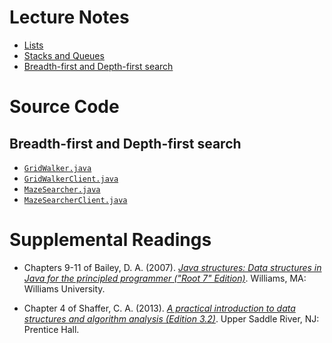 # Lecture Notes

- [Lists](notes/12-Lists.pdf)
- [Stacks and Queues](notes/13-Stacks-and-Queues.pdf)
- [Breadth-first and Depth-first search](notes/14-BFS-DFS.pdf)

# Source Code

## Breadth-first and Depth-first search

- [`GridWalker.java`](src/GridWalker.java)
- [`GridWalkerClient.java`](src/GridWalkerClient.java)
- [`MazeSearcher.java`](src/MazeSearcher.java)
- [`MazeSearcherClient.java`](src/MazeSearcherClient.java)

# Supplemental Readings

- Chapters 9-11 of Bailey, D. A. (2007). [*Java structures: Data structures in Java for the principled programmer ("Root 7" Edition)*](http://dept.cs.williams.edu/~bailey/JavaStructures/Book_files/JavaStructures.pdf). Williams, MA: Williams University.

- Chapter 4 of Shaffer, C. A. (2013). [*A practical introduction to data structures and algorithm analysis (Edition 3.2)*](http://people.cs.vt.edu/~shaffer/Book/JAVA3elatest.pdf). Upper Saddle River, NJ: Prentice Hall.



